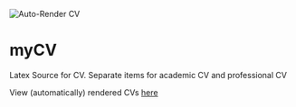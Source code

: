 ![Auto-Render CV](https://github.com/Akshayanti/myCV/workflows/Auto-Render%20CV/badge.svg)

# myCV
Latex Source for CV. Separate items for academic CV and professional CV


View (automatically) rendered CVs [here](https://github.com/Akshayanti/myCV/tree/CVs)
